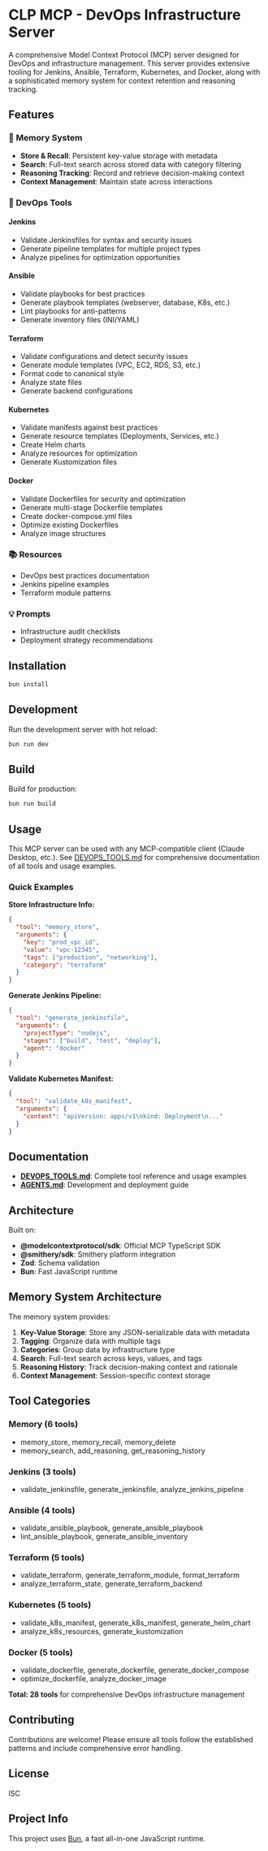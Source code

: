 # CLP MCP - DevOps Infrastructure Server

A comprehensive Model Context Protocol (MCP) server designed for DevOps and infrastructure management. This server provides extensive tooling for Jenkins, Ansible, Terraform, Kubernetes, and Docker, along with a sophisticated memory system for context retention and reasoning tracking.

## Features

### 🧠 Memory System
- **Store & Recall**: Persistent key-value storage with metadata
- **Search**: Full-text search across stored data with category filtering
- **Reasoning Tracking**: Record and retrieve decision-making context
- **Context Management**: Maintain state across interactions

### 🔧 DevOps Tools

#### Jenkins
- Validate Jenkinsfiles for syntax and security issues
- Generate pipeline templates for multiple project types
- Analyze pipelines for optimization opportunities

#### Ansible
- Validate playbooks for best practices
- Generate playbook templates (webserver, database, K8s, etc.)
- Lint playbooks for anti-patterns
- Generate inventory files (INI/YAML)

#### Terraform
- Validate configurations and detect security issues
- Generate module templates (VPC, EC2, RDS, S3, etc.)
- Format code to canonical style
- Analyze state files
- Generate backend configurations

#### Kubernetes
- Validate manifests against best practices
- Generate resource templates (Deployments, Services, etc.)
- Create Helm charts
- Analyze resources for optimization
- Generate Kustomization files

#### Docker
- Validate Dockerfiles for security and optimization
- Generate multi-stage Dockerfile templates
- Create docker-compose.yml files
- Optimize existing Dockerfiles
- Analyze image structures

### 📚 Resources
- DevOps best practices documentation
- Jenkins pipeline examples
- Terraform module patterns

### 💡 Prompts
- Infrastructure audit checklists
- Deployment strategy recommendations

## Installation

```bash
bun install
```

## Development

Run the development server with hot reload:

```bash
bun run dev
```

## Build

Build for production:

```bash
bun run build
```

## Usage

This MCP server can be used with any MCP-compatible client (Claude Desktop, etc.). See [DEVOPS_TOOLS.md](./DEVOPS_TOOLS.md) for comprehensive documentation of all tools and usage examples.

### Quick Examples

**Store Infrastructure Info:**
```json
{
  "tool": "memory_store",
  "arguments": {
    "key": "prod_vpc_id",
    "value": "vpc-12345",
    "tags": ["production", "networking"],
    "category": "terraform"
  }
}
```

**Generate Jenkins Pipeline:**
```json
{
  "tool": "generate_jenkinsfile",
  "arguments": {
    "projectType": "nodejs",
    "stages": ["build", "test", "deploy"],
    "agent": "docker"
  }
}
```

**Validate Kubernetes Manifest:**
```json
{
  "tool": "validate_k8s_manifest",
  "arguments": {
    "content": "apiVersion: apps/v1\nkind: Deployment\n..."
  }
}
```

## Documentation

- **[DEVOPS_TOOLS.md](./DEVOPS_TOOLS.md)**: Complete tool reference and usage examples
- **[AGENTS.md](./AGENTS.md)**: Development and deployment guide

## Architecture

Built on:
- **@modelcontextprotocol/sdk**: Official MCP TypeScript SDK
- **@smithery/sdk**: Smithery platform integration
- **Zod**: Schema validation
- **Bun**: Fast JavaScript runtime

## Memory System Architecture

The memory system provides:
1. **Key-Value Storage**: Store any JSON-serializable data with metadata
2. **Tagging**: Organize data with multiple tags
3. **Categories**: Group data by infrastructure type
4. **Search**: Full-text search across keys, values, and tags
5. **Reasoning History**: Track decision-making context and rationale
6. **Context Management**: Session-specific context storage

## Tool Categories

### Memory (6 tools)
- memory_store, memory_recall, memory_delete
- memory_search, add_reasoning, get_reasoning_history

### Jenkins (3 tools)
- validate_jenkinsfile, generate_jenkinsfile, analyze_jenkins_pipeline

### Ansible (4 tools)
- validate_ansible_playbook, generate_ansible_playbook
- lint_ansible_playbook, generate_ansible_inventory

### Terraform (5 tools)
- validate_terraform, generate_terraform_module, format_terraform
- analyze_terraform_state, generate_terraform_backend

### Kubernetes (5 tools)
- validate_k8s_manifest, generate_k8s_manifest, generate_helm_chart
- analyze_k8s_resources, generate_kustomization

### Docker (5 tools)
- validate_dockerfile, generate_dockerfile, generate_docker_compose
- optimize_dockerfile, analyze_docker_image

**Total: 28 tools** for comprehensive DevOps infrastructure management

## Contributing

Contributions are welcome! Please ensure all tools follow the established patterns and include comprehensive error handling.

## License

ISC

## Project Info

This project uses [Bun](https://bun.com), a fast all-in-one JavaScript runtime.
